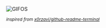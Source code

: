 <div align="justify">
<picture>
    <source media="(prefers-color-scheme: dark)" srcset="https://i.ibb.co/G4tFwFw9/output-gif.gif">
    <source media="(prefers-color-scheme: light)" srcset="https://i.ibb.co/G4tFwFw9/output-gif.gif">
    <img alt="GIFOS" src="https://i.ibb.co/G4tFwFw9/output-gif.gif">
</picture>

<sub><i>inspired from [x0rzavi/github-readme-terminal](https://github.com/x0rzavi/github-readme-terminal)</i></sub>

</div>

<!-- Image deletion URL: https://ibb.co/B5rwDwDG/d6f17ca8a40520792b8c6e4981d168e4 -->